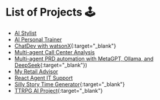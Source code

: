 # List of Projects :joystick:

* [AI Stylist](./tutorials/projects/ai-stylist-tutorial.ipynb)
* [AI Personal Trainer](./tutorials/projects/ai-personal-trainer-llama/ai-personal-trainer-llama.ipynb)
* [ChatDev with watsonX](https://github.com/IBM/ibmdotcom-tutorials/tree/main/docs/tutorials/projects/chatdev_watsonx_tutorial_){:target="_blank"}
* [Multi-agent Call Center Analysis](./tutorials/projects/multiagent-collaboration-customer-call-analysis.md)
* [Multi-agent PRD automation with MetaGPT, Ollama, and DeepSeek](https://github.com/IBM/ibmdotcom-tutorials/tree/main/docs/tutorials/projects/metagpt-tutorial){:target="_blank"})
* [My Retail Advisor](./tutorials/projects/crewAI-multiagent-retail-example.md)
* [React Agent IT Support](./tutorials/projects/react-agent-tutorial.md)
* [Silly Story Time Generator](https://github.com/IBM/ibmdotcom-tutorials/tree/main/generative-ai/silly_story_time){:target="_blank"}
* [TTRPG AI Project](https://github.com/IBM/ibmdotcom-tutorials/tree/main/ttrpgai){:target="_blank"}
